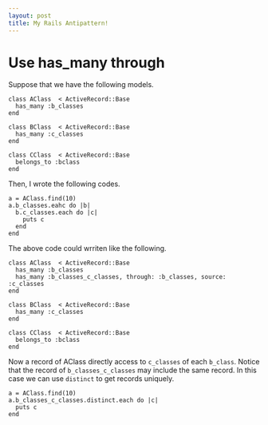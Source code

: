 ```yaml
---
layout: post
title: My Rails Antipattern!
---
```


# Use has_many through

Suppose that we have the following models.

```
class AClass  < ActiveRecord::Base
  has_many :b_classes  
end

class BClass  < ActiveRecord::Base
  has_many :c_classes  
end

class CClass  < ActiveRecord::Base
  belongs_to :bclass
end

```

Then, I wrote the following codes.

```
a = AClass.find(10)
a.b_classes.eahc do |b|
  b.c_classes.each do |c|
    puts c
  end
end

```

The above code could wrriten like the following.


```
class AClass  < ActiveRecord::Base
  has_many :b_classes  
  has_many :b_classes_c_classes, through: :b_classes, source: :c_classes
end

class BClass  < ActiveRecord::Base
  has_many :c_classes  
end

class CClass  < ActiveRecord::Base
  belongs_to :bclass
end

```

Now a record of AClass directly access to `c_classes` of each `b_class`. Notice that the record of `b_classes_c_classes` may include the same record. In this case we can use `distinct` to get records uniquely. 

```
a = AClass.find(10)
a.b_classes_c_classes.distinct.each do |c|
  puts c
end
```



